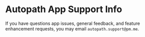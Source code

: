 # Autopath App Support Info

If you have questions app issues, general feedback, and feature enhancement requests, you may email `autopath.support@pm.me`.
